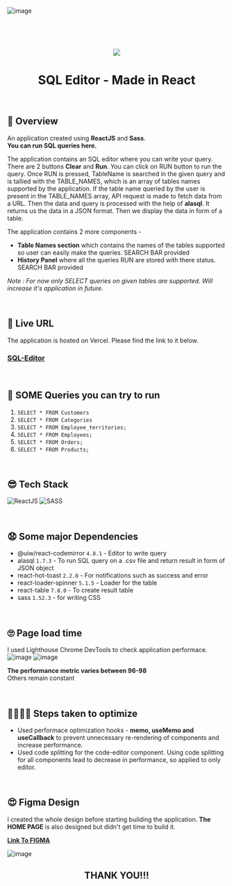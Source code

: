 
![image](https://user-images.githubusercontent.com/54144759/174669801-4c06e4a0-1e3c-48f7-8ea1-f2f0238dbf28.png)

<br>
<br>
<br>


<p align="center"><img src="https://rawcdn.githack.com/GaganpreetKaurKalsi/SQL-Editor/b8b9d4909166700cee91eaf4a5616117de4ccc17/src/assets/logo.png" /></p>

<h1 align="center">SQL Editor - Made in React</h1>

<br>

## 🧐 Overview
An application created using **ReactJS** and **Sass**.          
**You can run SQL queries here.**    

The application contains an SQL editor where you can write your query. There are 2 buttons **Clear** and **Run**. You can click on RUN button to run the query. Once RUN is pressed, TableName is searched in the given query and is tallied with the TABLE_NAMES, which is an array of tables names supported by the application. If the table name queried by the user is present in the TABLE_NAMES array, API request is made to fetch data from a URL. Then the data and query is processed with the help of **alasql**. It returns us the data in a JSON format. Then we display the data in form of a table.

The application contains 2 more components - 
- **Table Names section** which contains the names of the tables supported so user can easily make the queries. SEARCH BAR provided
- **History Panel** where all the queries RUN are stored with there status. SEARCH BAR provided



_Note : For now only SELECT queries on given tables are supported. Will increase it's application in future._


<br>

## 🥳 Live URL

The application is hosted on Vercel. Please find the link to it below.            
<h3><a href="https://sql-editor-react.vercel.app/sql-editor">SQL-Editor</a></h3>

<br>


## 🤗 SOME Queries you can try to run
1. ```SELECT * FROM Customers```
2. ```SELECT * FROM Categories```
3. ```SELECT * FROM Employee_territories;```
4. ```SELECT * FROM Employees;```
5. ```SELECT * FROM Orders;```
6. ```SELECT * FROM Products;```


<br>

## 😎 Tech Stack

![ReactJS](https://img.shields.io/badge/ReactJS-61DAFB?&style=for-the-badge&logo=react&logoColor=white&style=plastic)  ![SASS](https://img.shields.io/badge/SASS-hotpink.svg?style=for-the-badge&logo=SASS&logoColor=white&style=plastic)


<br>

## 😧 Some major Dependencies
- @uiw/react-codemirror ```4.8.1``` - Editor to write query
- alasql ```1.7.3``` - To run SQL query on a .csv file and return result in form of JSON object
- react-hot-toast ```2.2.0``` - For notifications such as success and error
- react-loader-spinner ```5.1.5``` - Loader for the table
- react-table ```7.8.0``` - To create result table
- sass ```1.52.3``` - for writing CSS


<br>

## 🙄 Page load time
I used Lighthouse Chrome DevTools to check application performace.
![image](https://user-images.githubusercontent.com/54144759/175161784-aa1a49b2-cddf-480d-a884-35efe602b363.png)
![image](https://user-images.githubusercontent.com/54144759/175161331-64ed2b8f-92ba-4e6f-98e4-accafe142ed8.png)

**The performance metric varies between 96-98**     
Others remain constant


<br>


## 🚶‍♀️🚶‍♀️ Steps taken to optimize

- Used performace optimization hooks - **memo, useMemo and useCallback** to prevent unnecessary re-rendering of components and increase performance.     
- Used code splitting for the code-editor component. Using code splitting for all components lead to decrease in performance, so applied to only editor.


<br>      


## 😍 Figma Design
I created the whole design before starting building the application.
**The HOME PAGE** is also designed but didn't get time to build it.

<a href="https://www.figma.com/file/czpAvd5q0sG6OdvU3e3Mf5/SQL-Query-Editor?node-id=13%3A12"><b>Link To FIGMA</b></a>

![image](https://user-images.githubusercontent.com/54144759/175165559-cbdd6039-c18e-4b48-8841-6a5b6813cc1f.png)


<h2 align="center">THANK YOU!!!</h2>
